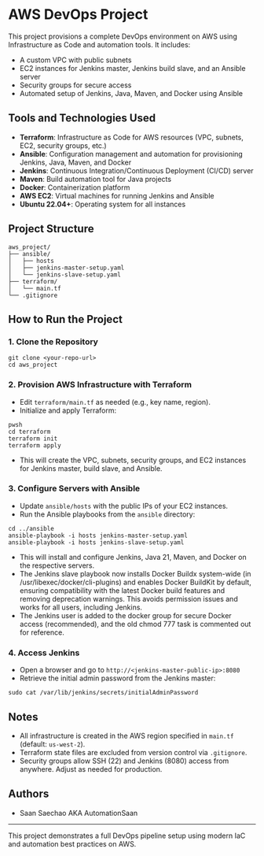# AWS DevOps Project

This project provisions a complete DevOps environment on AWS using Infrastructure as Code and automation tools. It includes:
- A custom VPC with public subnets
- EC2 instances for Jenkins master, Jenkins build slave, and an Ansible server
- Security groups for secure access
- Automated setup of Jenkins, Java, Maven, and Docker using Ansible

## Tools and Technologies Used
- **Terraform**: Infrastructure as Code for AWS resources (VPC, subnets, EC2, security groups, etc.)
- **Ansible**: Configuration management and automation for provisioning Jenkins, Java, Maven, and Docker
- **Jenkins**: Continuous Integration/Continuous Deployment (CI/CD) server
- **Maven**: Build automation tool for Java projects
- **Docker**: Containerization platform
- **AWS EC2**: Virtual machines for running Jenkins and Ansible
- **Ubuntu 22.04+**: Operating system for all instances

## Project Structure
```
aws_project/
├── ansible/
│   ├── hosts
│   ├── jenkins-master-setup.yaml
│   └── jenkins-slave-setup.yaml
├── terraform/
│   └── main.tf
└── .gitignore
```

## How to Run the Project

### 1. Clone the Repository
```
git clone <your-repo-url>
cd aws_project
```

### 2. Provision AWS Infrastructure with Terraform
- Edit `terraform/main.tf` as needed (e.g., key name, region).
- Initialize and apply Terraform:
```
pwsh
cd terraform
terraform init
terraform apply
```
- This will create the VPC, subnets, security groups, and EC2 instances for Jenkins master, build slave, and Ansible.

### 3. Configure Servers with Ansible
- Update `ansible/hosts` with the public IPs of your EC2 instances.
- Run the Ansible playbooks from the `ansible` directory:
```
cd ../ansible
ansible-playbook -i hosts jenkins-master-setup.yaml
ansible-playbook -i hosts jenkins-slave-setup.yaml
```
- This will install and configure Jenkins, Java 21, Maven, and Docker on the respective servers.
- The Jenkins slave playbook now installs Docker Buildx system-wide (in /usr/libexec/docker/cli-plugins) and enables Docker BuildKit by default, ensuring compatibility with the latest Docker build features and removing deprecation warnings. This avoids permission issues and works for all users, including Jenkins.
- The Jenkins user is added to the docker group for secure Docker access (recommended), and the old chmod 777 task is commented out for reference.

### 4. Access Jenkins
- Open a browser and go to `http://<jenkins-master-public-ip>:8080`
- Retrieve the initial admin password from the Jenkins master:
```
sudo cat /var/lib/jenkins/secrets/initialAdminPassword
```

## Notes
- All infrastructure is created in the AWS region specified in `main.tf` (default: `us-west-2`).
- Terraform state files are excluded from version control via `.gitignore`.
- Security groups allow SSH (22) and Jenkins (8080) access from anywhere. Adjust as needed for production.

## Authors
- Saan Saechao AKA AutomationSaan

---
This project demonstrates a full DevOps pipeline setup using modern IaC and automation best practices on AWS.

